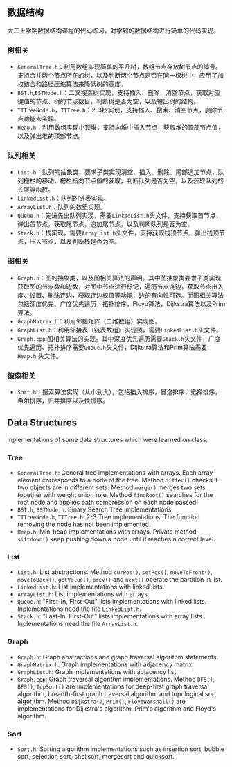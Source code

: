 ## 数据结构
大二上学期数据结构课程的代码练习，对学到的数据结构进行简单的代码实现。<br>

### 树相关
* `GeneralTree.h`：利用数组实现简单的平凡树，数组节点存放树节点的编号。支持合并两个节点所在的树，以及判断两个节点是否在同一棵树中，应用了加权结合和路径压缩算法来降低树的高度。<br>
* `BST.h`,`BSTNode.h`：二叉搜索树实现，支持插入、删除、清空节点，获取对应键值的节点、树的节点数目，判断树是否为空，以及输出树的结构。<br>
* `TTTreeNode.h`，`TTTree.h`：2-3树实现，支持插入、搜索、清空节点，删除节点功能未实现。<br>
* `Heap.h`：利用数组实现小顶堆，支持向堆中插入节点，获取堆的顶部节点值，以及弹出堆的顶部节点。<br>

### 队列相关
* `List.h`：队列的抽象类，要求子类实现清空、插入、删除、尾部追加节点，队列栅栏的移动，栅栏指向节点值的获取，判断队列是否为空，以及获取队列的长度等函数。<br>
* `LinkedList.h`：队列的链表实现。<br>
* `ArrayList.h`：队列的数组实现。<br>
* `Queue.h`：先进先出队列实现，需要`LinkedList.h`头文件，支持获取首节点，弹出首节点，获取尾节点，追加尾节点，以及判断队列是否为空。<br>
* `Stack.h`：栈实现，需要`ArrayList.h`头文件，支持获取栈顶节点，弹出栈顶节点，压入节点，以及判断栈是否为空。<br>

### 图相关
* `Graph.h`：图的抽象类，以及图相关算法的声明。其中图抽象类要求子类实现获取图的节点数和边数，对图中节点进行标记，遍历节点连边，获取节点出入度、设置、删除连边，获取连边权值等功能，边的有向性可选。而图相关算法包括深度优先、广度优先遍历，拓扑排序，Floyd算法，Dijkstra算法以及Prim算法。<br>
* `GraphMatrix.h`：利用邻接矩阵（二维数组）实现图。<br>
* `GraphList.h`：利用邻接表（链表数组）实现图，需要`LinkedList.h`头文件。<br>
* `Graph.cpp`:图相关算法的实现。其中深度优先遍历需要`Stack.h`头文件，广度优先遍历、拓扑排序需要`Queue.h`头文件，Dijkstra算法和Prim算法需要`Heap.h` 头文件。<br>

### 搜索相关
* `Sort.h`：搜索算法实现（从小到大），包括插入排序，冒泡排序，选择排序，希尔排序，归并排序以及快排序。<br>


## Data Structures
Inplementations of some data structures which were learned on class.<br>

### Tree
* `GeneralTree.h`: General tree implementations with arrays. Each array element corresponds to a node of the tree. Method `differ()` checks if two objects are in different sets. Method `merge()` merges two sets together with weight union rule. Method `findRoot()` searches for the root node and applies path compression on each node passed.<br>
* `BST.h`, `BSTNode.h`: Binary Search Tree implementations. 
* `TTTreeNode.h`, `TTTree.h`: 2-3 Tree implementations. The function removing the node has not been implemented.
* `Heap.h`: Min-heap implementations with arrays. Private method `siftdown()` keep pushing down a node until it reaches a correct level.<br>

### List
* `List.h`: List abstractions. Method `curPos()`, `setPos()`, `moveToFront()`, `moveToBack()`, `getValue()`, `prev()` and `next()` operate the partition in list.<br> 
* `LinkedList.h`: List implementations with linked lists.<br>
* `ArrayList.h`: List implementations with arrays.<br>
* `Queue.h`: "First-In, First-Out" lists implementations with linked lists. Inplementations need the file `LinkedList.h`.<br>
* `Stack.h`: "Last-In, First-Out" lists implementations with array lists. Inplementations need the file `ArrayList.h`.<br>

### Graph
* `Graph.h`: Graph abstractions and graph traversal algorithm statements.<br> 
* `GraphMatrix.h`: Graph implementations with adjacency matrix.<br>
* `GraphList.h`: Graph implementations with adjacency list.<br>
* `Graph.cpp`: Graph traversal algorithm implementations. Method `DFS()`, `BFS()`, `TopSort()` are implementations for deep-first graph traversal algorithm, breadth-first graph traversal algorithm and topological sort algorithm. Method `Dijkstra()`, 
`Prim()`, `FloydWarshall()` are implementations for Dijkstra's algorithm, Prim's algorithm and Floyd's algorithm.<br>

### Sort
* `Sort.h`: Sorting algorithm implementations such as insertion sort, bubble sort, selection sort, shellsort, mergesort and quicksort.<br>
